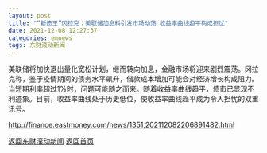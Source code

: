 ```yaml
---
layout: post
title: "“新债王”冈拉克：美联储加息料引发市场动荡 收益率曲线趋平构成担忧"
date: 2021-12-08 12:27:37
categories: emnews
tags: 东财滚动新闻
---
```


美联储将加快退出量化宽松计划，继而转向加息，金融市场将迎来剧烈震荡。冈拉克称，鉴于疫情期间的债务水平飙升，借款成本增加可能会对经济增长构成阻力。当短期利率超过1%时，问题可能随之而来。随着收益率曲线趋平，债市已显现不利迹象。目前，收益率曲线处于历史低位，使收益率曲线趋平成为令人担忧的双重讯号。

<http://finance.eastmoney.com/news/1351,202112082206891482.html>

[返回东财滚动新闻](//finews.withounder.com/emnews/)
[返回首页](//finews.withounder.com/)